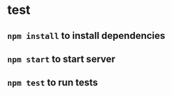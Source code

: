 # test

## `npm install` to install dependencies

## `npm start` to start server

## `npm test` to run tests
